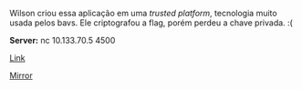 
Wilson criou essa aplicação em uma *trusted platform*, tecnologia muito usada pelos bavs. Ele criptografou a flag, porém perdeu a chave privada. :(

**Server:** nc 10.133.70.5 4500

[Link](https://cloud.ufscar.br:8080/v1/AUTH_c93b694078064b4f81afd2266a502511/static.pwn2win.party/tpm20_828976b44e5a91dd81f1d5da6c46279f4c890dead9b537cff9af07f3930ebf24.tar.gz)

[Mirror](https://static.pwn2win.party/tpm20_828976b44e5a91dd81f1d5da6c46279f4c890dead9b537cff9af07f3930ebf24.tar.gz)

